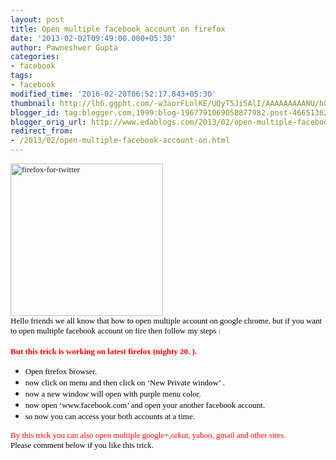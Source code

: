 ```yaml
---
layout: post
title: Open multiple facebook account on firefox
date: '2013-02-02T09:49:00.000+05:30'
author: Pawneshwer Gupta
categories:
- facebook
tags:
- facebook
modified_time: '2016-02-20T06:52:17.843+05:30'
thumbnail: http://lh6.ggpht.com/-w3aorFLolKE/UQyT5Ji5AlI/AAAAAAAAANU/hG-R8ozbhHU/s72-c/firefox-for-twitter_thumb%25255B2%25255D.png?imgmax=800
blogger_id: tag:blogger.com,1999:blog-1967791069058877982.post-4665136204408481125
blogger_orig_url: http://www.edablogs.com/2013/02/open-multiple-facebook-account-on.html
redirect_from:
- /2013/02/open-multiple-facebook-account-on.html
---
```


<div dir="ltr" style="text-align: left;" trbidi="on"><span style="color: black; font-family: Verdana; font-size: small;"><a href="http://lh5.ggpht.com/-MyDrN7I8Hqg/UQyT1BWAITI/AAAAAAAAANM/P2s-LQQnNsQ/s1600-h/firefox-for-twitter%25255B4%25255D.png"><img alt="firefox-for-twitter" border="0" height="244" src="http://lh6.ggpht.com/-w3aorFLolKE/UQyT5Ji5AlI/AAAAAAAAANU/hG-R8ozbhHU/firefox-for-twitter_thumb%25255B2%25255D.png?imgmax=800" style="background-image: none; border-bottom: 0px; border-left: 0px; border-right: 0px; border-top: 0px; display: inline; padding-left: 0px; padding-right: 0px; padding-top: 0px;" title="firefox-for-twitter" width="244" /></a></span><br /><span style="color: black; font-family: Verdana; font-size: small;">Hello friends we all know that how to open multiple account on google chrome. but if you want to open multiple facebook account on fire then follow my steps :</span><br /><br /><span style="color: black; font-family: Verdana; font-size: small;"><b><span style="color: red;">But this trick is working on latest firefo<span style="font-size: small;">x (nighty 20. <span style="font-size: small;">).</span></span></span></b> </span><br /><ul><li><span style="color: black; font-family: Verdana; font-size: small;">Open firefox browser.</span></li><li><span style="color: black; font-family: Verdana; font-size: small;">now click on menu and then click on ‘New Private window’ .</span></li><li><span style="color: black; font-family: Verdana; font-size: small;">now a new window will open with purple menu color.</span></li><li><span style="color: black; font-family: Verdana; font-size: small;">now open ‘www.facebook.com’ and open your another facebook account.</span></li><li><span style="color: black; font-family: Verdana; font-size: small;">so now you can access your both accounts at a time.</span></li></ul><span style="color: red; font-family: Verdana; font-size: small;">By this trick you can also open multiple google+,orkut, yahoo, gmail and other sites.</span><br /><span style="color: black; font-family: Verdana; font-size: small;">Please comment below if you like this trick.</span></div>
